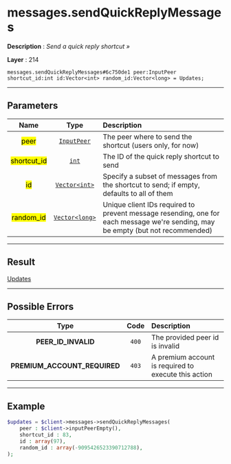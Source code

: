 # messages.sendQuickReplyMessages

**Description** : *Send a quick reply shortcut &raquo;*

**Layer** : 214

```tl
messages.sendQuickReplyMessages#6c750de1 peer:InputPeer shortcut_id:int id:Vector<int> random_id:Vector<long> = Updates;
```

---

## Parameters

| Name | Type | Description |
| :---: | :---: | :--- |
| <mark>peer</mark> | [`InputPeer`](type/InputPeer) | The peer where to send the shortcut (users only, for now) |
| <mark>shortcut_id</mark> | [`int`](type/int) | The ID of the quick reply shortcut to send |
| <mark>id</mark> | [`Vector<int>`](type/int) | Specify a subset of messages from the shortcut to send; if empty, defaults to all of them |
| <mark>random_id</mark> | [`Vector<long>`](type/long) | Unique client IDs required to prevent message resending, one for each message we're sending, may be empty (but not recommended) |

---

## Result

[Updates](type/Updates)

---

## Possible Errors

| Type | Code | Description |
| :---: | :---: | :--- |
| **PEER_ID_INVALID** | `400` | The provided peer id is invalid |
| **PREMIUM_ACCOUNT_REQUIRED** | `403` | A premium account is required to execute this action |

---

## Example

```php
$updates = $client->messages->sendQuickReplyMessages(
	peer : $client->inputPeerEmpty(),
	shortcut_id : 83,
	id : array(97),
	random_id : array(-9095426523390712788),
);
```
